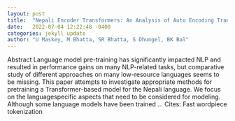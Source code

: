 ```yaml
---
layout: post
title:  "Nepali Encoder Transformers: An Analysis of Auto Encoding Transformer Language Models for Nepali Text Classification"
date:   2022-07-04 12:22:48 -0400
categories: jekyll update
author: "U Maskey, M Bhatta, SR Bhatta, S Dhungel, BK Bal"
---
```

Abstract Language model pre-training has significantly impacted NLP and resulted in performance gains on many NLP-related tasks, but comparative study of different approaches on many low-resource languages seems to be missing. This paper attempts to investigate appropriate methods for pretraining a Transformer-based model for the Nepali language. We focus on the languagespecific aspects that need to be considered for modeling. Although some language models have been trained …
Cites: ‪Fast wordpiece tokenization‬  